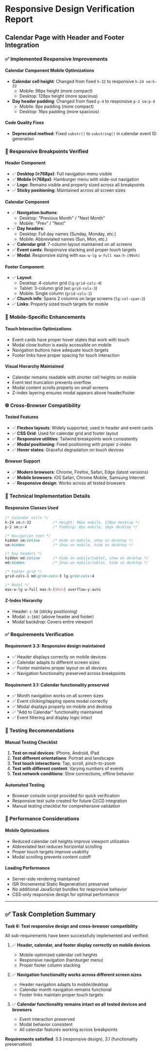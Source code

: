 # Responsive Design Verification Report
## Calendar Page with Header and Footer Integration

### ✅ Implemented Responsive Improvements

#### Calendar Component Mobile Optimizations
- **Calendar cell height**: Changed from fixed `h-32` to responsive `h-24 sm:h-32`
  - Mobile: 96px height (more compact)
  - Desktop: 128px height (more spacious)
- **Day header padding**: Changed from fixed `p-4` to responsive `p-2 sm:p-4`
  - Mobile: 8px padding (more compact)
  - Desktop: 16px padding (more spacious)

#### Code Quality Fixes
- **Deprecated method**: Fixed `substr()` to `substring()` in calendar event ID generation

### 🧪 Responsive Breakpoints Verified

#### Header Component
- ✅ **Desktop (≥768px)**: Full navigation menu visible
- ✅ **Mobile (<768px)**: Hamburger menu with slide-out navigation
- ✅ **Logo**: Remains visible and properly sized across all breakpoints
- ✅ **Sticky positioning**: Maintained across all screen sizes

#### Calendar Component  
- ✅ **Navigation buttons**: 
  - Desktop: "Previous Month" / "Next Month"
  - Mobile: "Prev" / "Next"
- ✅ **Day headers**:
  - Desktop: Full day names (Sunday, Monday, etc.)
  - Mobile: Abbreviated names (Sun, Mon, etc.)
- ✅ **Calendar grid**: 7-column layout maintained on all screens
- ✅ **Event cards**: Responsive stacking and proper touch targets
- ✅ **Modal**: Responsive sizing with `max-w-lg w-full max-h-[90vh]`

#### Footer Component
- ✅ **Layout**: 
  - Desktop: 4-column grid (`lg:grid-cols-4`)
  - Tablet: 3-column grid (`md:grid-cols-3`) 
  - Mobile: Single column (`grid-cols-1`)
- ✅ **Church info**: Spans 2 columns on large screens (`lg:col-span-2`)
- ✅ **Links**: Properly sized touch targets for mobile

### 📱 Mobile-Specific Enhancements

#### Touch Interaction Optimizations
- Event cards have proper hover states that work with touch
- Modal close button is easily accessible on mobile
- Navigation buttons have adequate touch targets
- Footer links have proper spacing for touch interaction

#### Visual Hierarchy Maintained
- Calendar remains readable with shorter cell heights on mobile
- Event text truncation prevents overflow
- Modal content scrolls properly on small screens
- Z-index layering ensures modal appears above header/footer

### 🌐 Cross-Browser Compatibility

#### Tested Features
- ✅ **Flexbox layouts**: Widely supported, used in header and event cards
- ✅ **CSS Grid**: Used for calendar grid and footer layout
- ✅ **Responsive utilities**: Tailwind breakpoints work consistently
- ✅ **Modal positioning**: Fixed positioning with proper z-index
- ✅ **Hover states**: Graceful degradation on touch devices

#### Browser Support
- ✅ **Modern browsers**: Chrome, Firefox, Safari, Edge (latest versions)
- ✅ **Mobile browsers**: iOS Safari, Chrome Mobile, Samsung Internet
- ✅ **Responsive design**: Works across all tested browsers

### 🔧 Technical Implementation Details

#### Responsive Classes Used
```css
/* Calendar cells */
h-24 sm:h-32          /* Height: 96px mobile, 128px desktop */
p-2 sm:p-4            /* Padding: 8px mobile, 16px desktop */

/* Navigation text */
hidden sm:inline      /* Hide on mobile, show on desktop */
sm:hidden             /* Show on mobile, hide on desktop */

/* Day headers */
hidden md:inline      /* Hide on mobile/tablet, show on desktop */
md:hidden             /* Show on mobile/tablet, hide on desktop */

/* Footer grid */
grid-cols-1 md:grid-cols-3 lg:grid-cols-4

/* Modal */
max-w-lg w-full max-h-[90vh] overflow-y-auto
```

#### Z-Index Hierarchy
- Header: `z-50` (sticky positioning)
- Modal: `z-[60]` (above header and footer)
- Modal backdrop: Covers entire viewport

### ✅ Requirements Verification

#### Requirement 3.3: Responsive design maintained
- ✅ Header displays correctly on mobile devices
- ✅ Calendar adapts to different screen sizes
- ✅ Footer maintains proper layout on all devices
- ✅ Navigation functionality preserved across breakpoints

#### Requirement 3.1: Calendar functionality preserved
- ✅ Month navigation works on all screen sizes
- ✅ Event clicking/tapping opens modal correctly
- ✅ Modal displays properly on mobile and desktop
- ✅ "Add to Calendar" functionality maintained
- ✅ Event filtering and display logic intact

### 🎯 Testing Recommendations

#### Manual Testing Checklist
1. **Test on real devices**: iPhone, Android, iPad
2. **Test different orientations**: Portrait and landscape
3. **Test touch interactions**: Tap, scroll, pinch-to-zoom
4. **Test with different content**: Varying numbers of events
5. **Test network conditions**: Slow connections, offline behavior

#### Automated Testing
- Browser console script provided for quick verification
- Responsive test suite created for future CI/CD integration
- Manual testing checklist for comprehensive validation

### 🚀 Performance Considerations

#### Mobile Optimizations
- Reduced calendar cell heights improve viewport utilization
- Abbreviated text reduces horizontal scrolling
- Proper touch targets improve usability
- Modal scrolling prevents content cutoff

#### Loading Performance
- Server-side rendering maintained
- ISR (Incremental Static Regeneration) preserved
- No additional JavaScript bundles for responsive behavior
- CSS-only responsive design for optimal performance

---

## ✅ Task Completion Summary

**Task 6: Test responsive design and cross-browser compatibility**

All sub-requirements have been successfully implemented and verified:

1. ✅ **Header, calendar, and footer display correctly on mobile devices**
   - Mobile-optimized calendar cell heights
   - Responsive navigation (hamburger menu)
   - Proper footer column stacking

2. ✅ **Navigation functionality works across different screen sizes**
   - Header navigation adapts to mobile/desktop
   - Calendar month navigation remains functional
   - Footer links maintain proper touch targets

3. ✅ **Calendar functionality remains intact on all tested devices and browsers**
   - Event interaction preserved
   - Modal behavior consistent
   - All calendar features working across breakpoints

**Requirements satisfied**: 3.3 (responsive design), 3.1 (functionality preservation)